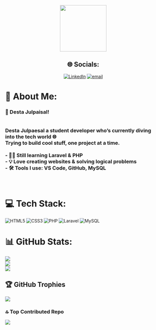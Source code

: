 

<!--
**DestaJulpaesal/DestaJulpaesal** is a ✨ _special_ ✨ repository because its `README.md` (this file) appears on your GitHub profile.

Here are some ideas to get you started:

- 🔭 I’m currently working on ...
- 🌱 I’m currently learning ...
- 👯 I’m looking to collaborate on ...
- 🤔 I’m looking for help with ...
- 💬 Ask me about ...
🔭 I’m currently working on ...
- 📫 How to reach me: ...https://github.com/DestaJulpaesal/DestaJulpaesal.git
- 😄 Pronouns: ...
- ⚡ Fun fact: ...
-->
<!--🔭 I’m currently working on ...
- ⚡ Fun fact: ...
-->
<div align="center">
  <img height="150" src="https://media.giphy.com/media/M9gbBd9nbDrOTu1Mqx/giphy.gif"  />


## 🌐 Socials:
[![LinkedIn](https://img.shields.io/badge/LinkedIn-%230077B5.svg?logo=linkedin&logoColor=white)](https://linkedin.com/in/https://www.linkedin.com/public-profile/settings?lipi=urn%3Ali%3Apage%3Ad_flagship3_profile_self_edit_contact-info%3Bvr%2BQkfYGRdu8sGU3Eak6WA%3D%3D) [![email](https://img.shields.io/badge/Email-D14836?logo=gmail&logoColor=white)](mailto:julpaesaldesta@gmail.com) 

 </div>

# 💫 About Me:
### 👋 Desta Julpaisal!<br><br><br>Desta Julpaesal a student developer who’s currently diving into the tech world 🌐  <br>Trying to build cool stuff, one project at a time.<br><br>- 👨‍🎓 Still learning Laravel & PHP<br>- 💡 Love creating websites & solving logical problems<br>- 🛠️ Tools I use: VS Code, GitHub, MySQL<br><br><br>


# 💻 Tech Stack:
![HTML5](https://img.shields.io/badge/html5-%23E34F26.svg?style=for-the-badge&logo=html5&logoColor=white) ![CSS3](https://img.shields.io/badge/css3-%231572B6.svg?style=for-the-badge&logo=css3&logoColor=white) ![PHP](https://img.shields.io/badge/php-%23777BB4.svg?style=for-the-badge&logo=python&logoColor=ffdd54) ![Laravel](https://img.shields.io/badge/laravel-%23FF2D20.svg?style=for-the-badge&logo=laravel&logoColor=white) ![MySQL](https://img.shields.io/badge/mysql-4479A1.svg?style=for-the-badge&logo=mysql&logoColor=white)
# 📊 GitHub Stats:
![](https://github-readme-stats.vercel.app/api?username=DestaJulpaesal&theme=github_dark&hide_border=false&include_all_commits=false&count_private=false)<br/>
![](https://nirzak-streak-stats.vercel.app/?user=DestaJulpaesal&theme=github_dark&hide_border=false)<br/>
![](https://github-readme-stats.vercel.app/api/top-langs/?username=DestaJulpaesal&theme=github_dark&hide_border=false&include_all_commits=false&count_private=false&layout=compact)

## 🏆 GitHub Trophies
![](https://github-profile-trophy.vercel.app/?username=DestaJulpaesal&theme=vision-friendly-dark&no-frame=false&no-bg=true&margin-w=4)

### 🔝 Top Contributed Repo
![](https://github-contributor-stats.vercel.app/api?username=DestaJulpaesal&limit=5&theme=dark&combine_all_yearly_contributions=true)



<!-- Proudly created with GPRM ( https://gprm.itsvg.in ) -->